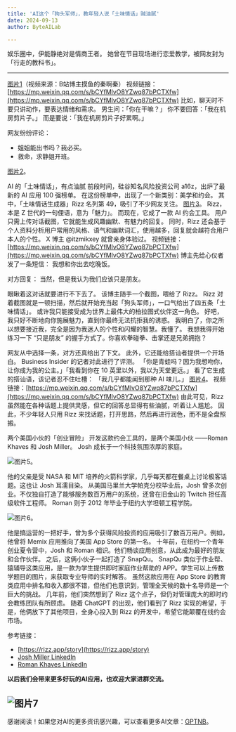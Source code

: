 ```yaml
---
title: 'AI这个「狗头军师」，教年轻人说「土味情话」贼油腻'
date: 2024-09-13
author: ByteAILab

---
```


娱乐圈中，伊能静绝对是情商王者。
她曾在节目现场进行恋爱教学，被网友封为「行走的教科书」。

---

[图片1](https://image.jiqizhixin.com/uploads/editor/0cc4f867-d7ec-40ea-be21-a567a843474b/640.png)（视频来源：B站博主摸鱼的秦啊秦）
视频链接：[https://mp.weixin.qq.com/s/bCYfMlvO8YZwq87bPCTXfw](https://mp.weixin.qq.com/s/bCYfMlvO8YZwq87bPCTXfw)
比如，聊天时不要只讲动作，要表达情绪和需求。
男生问：「你在干嘛？」
你不要回答：「我在机房剪片子。」
而是要说：「我在机房剪片子好累啊。」

网友纷纷评论：
- 姐姐能出书吗？我必买。
- 救命，求静姐开班。

[图片2](https://mmbiz.qpic.cn/sz_mmbiz_jpg/DT8udUick9sIRgR79R0s1gzxmMvSmUictVicFsWN4kEw4mIILoLDceoTvAwg4a18xfibxS2D1qrBYdTib9FtLbD6uWA/640?wx_fmt=jpeg)。

AI 的「土味情话」，有点油腻
前段时间，硅谷知名风险投资公司 a16z，出炉了最新的 AI 应用 100 强榜单。
在这份榜单中，出现了一个新类别：美学和约会。
其中，「土味情话生成器」Rizz 名列第 49，吸引了不少网友关注。
[图片3](https://mmbiz.qpic.cn/sz_mmbiz_jpg/DT8udUick9sIRgR79R0s1gzxmMvSmUictVXllyfOEWaoiber2nBcwH9hut85ZuVnwz4xob5ZxnvIicArDicX0us64Pg/640?wx_fmt=jpeg)。
Rizz，本是 Z 世代的一句俚语，意为「魅力」。
而现在，它成了一款 AI 约会工具。
用户只需上传对话截图，它就能生成风趣幽默、有魅力的回复。
同时，Rizz 还会基于个人资料分析用户常用的风格、语气和幽默词汇，使用越多，回复就会越符合用户本人的个性。
X 博主 @itzmikxey 就曾亲身体验过。
视频链接：[https://mp.weixin.qq.com/s/bCYfMlvO8YZwq87bPCTXfw](https://mp.weixin.qq.com/s/bCYfMlvO8YZwq87bPCTXfw)
博主先给心仪者发了一条短信：
我想和你出去吃晚饭。

对方回复：
当然，但是我认为我们应该只是朋友。

眼瞅着这对话就要进行不下去了。
该博主随手一个截图，喂给了 Rizz。
Rizz 对着截图就是一顿扫描，然后就开始充当起「狗头军师」，一口气给出了四五条「土味情话」。
或许我只能接受成为世界上最伟大的柏拉图式伙伴这一角色。
好吧，我只好不断地向你施展魅力，直到你最终无法抗拒我的诱惑。
我明白了，你之所以想要接近我，完全是因为我迷人的个性和闪耀的智慧。我懂了。
我想我得开始练习一下 “只是朋友” 的握手方式了。你喜欢拳碰拳、击掌还是兄弟拥抱？

网友从中选择一条，对方还真给出了下文。
此外，它还能给搭讪者提供一个开场白。
Business Insider 的记者对此进行了评测。
「你是青蛙吗？因为我想吻你，让你成为我的公主。」「我看到你在 10 英里以外，我以为天堂更远。」
看了它生成的搭讪语，该记者忍不住吐槽：
「我几乎都能闻到那种 AI 味儿。」
[图片4](https://image.jiqizhixin.com/uploads/editor/f35e8374-4e27-4b5c-828a-e5d5622bf7b6/640.png)。
视频链接：[https://mp.weixin.qq.com/s/bCYfMlvO8YZwq87bPCTXfw](https://mp.weixin.qq.com/s/bCYfMlvO8YZwq87bPCTXfw)
由此可见，Rizz 虽然能在各种话题上提供灵感，但它的回答总显得有些油腻，听着让人尴尬。
因此，不少年轻人只用 Rizz 来找话题，打开思路，然后再进行润色，而不是全盘照搬。

两个美国小伙的「创业冒险」
开发这款约会工具的，是两个美国小伙 ——Roman Khaves 和 Josh Miller。
Josh 成长于一个科技氛围浓厚的家庭。

![图片5](https://mmbiz.qpic.cn/sz_mmbiz_png/DT8udUick9sIRgR79R0s1gzxmMvSmUictV7ceeXqjNJFIynNwTKqEPcCBlCKqTC5YOCFpicQnibjBKreC4YE3RHGZw/640?wx_fmt=png)。

他的父亲是受 NASA 和 MIT 培养的火箭科学家，几乎每天都在餐桌上讨论极客话题。这也让 Josh 耳濡目染。
从美国马里兰大学帕克分校毕业后，Josh 曾多次创业。不仅独自打造了能够服务数百万用户的系统，还曾在旧金山的 Twitch 担任高级软件工程师。
Roman 则于 2012 年毕业于纽约大学坦顿工程学院。

![图片6](https://mmbiz.qpic.cn/sz_mmbiz_png/DT8udUick9sIRgR79R0s1gzxmMvSmUictV5l5aY6A3pVsXV0ozFgvGr27pnlz4y7ynIgvOkicfnuNFvlEKibn29PJg/640?wx_fmt=png)。

他是搞运营的一把好手，曾为多个获得风险投资的应用吸引了数百万用户。例如，他曾将 Memix 应用推向了美国 App Store 的第一名。
十年前，在纽约一个青年创业夏令营中，Josh 和 Roman 相识。他们畅谈应用创意，从此成为最好的朋友和合作伙伴。
之后，这俩小伙子一起打造了 SnapQu。
SnapQu 类似于作业帮、猿辅导这类应用，是一款为学生提供即时家庭作业帮助的 APP。学生可以上传数学题目的图片，来获取专业导师的实时解答。
虽然这款应用在 App Store 的教育类应用中排名和收入都很不错，但他们也意识到，管理全天候的数十名导师是一个巨大的挑战。
几年前，他们突然想到了 Rizz 这个点子，但仍对管理庞大的即时约会教练团队有所顾虑。
随着 ChatGPT 的出现，他们看到了 Rizz 实现的希望，于是，他俩放下了其他项目，全身心投入到 Rizz 的开发中，希望它能颠覆在线约会市场。

参考链接：
- [https://rizz.app/story](https://rizz.app/story)
- [Josh Miller LinkedIn](https://www.linkedin.com/in/miller-josh/)
- [Roman Khaves LinkedIn](https://www.linkedin.com/in/romankhaves/)

**以后我们会带来更多好玩的AI应用，也欢迎大家进群交流。**

![图片7](https://mmbiz.qpic.cn/sz_mmbiz_jpg/DT8udUick9sL92adk3UjHL6mIanwhzxl0bGnrMVpkE6sQlvDSeYuicOuTPZU7ZiblpEWJ96LDVPaWQTicrwB8RpOgw/640?wx_fmt=other&from=appmsg&wxfrom=5&wx_lazy=1&wx_co=1&tp=webp)
---
感谢阅读！如果您对AI的更多资讯感兴趣，可以查看更多AI文章：[GPTNB](https://gptnb.com)。